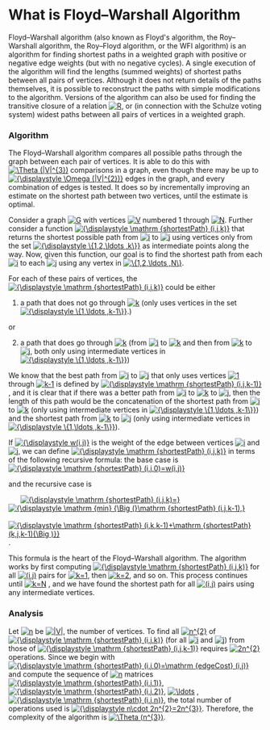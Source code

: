 # What is Floyd–Warshall Algorithm
Floyd–Warshall algorithm (also known as Floyd's algorithm, the Roy–Warshall algorithm, the Roy–Floyd algorithm, or the WFI algorithm) is an algorithm for finding shortest paths in a weighted graph with positive or negative edge weights (but with no negative cycles). A single execution of the algorithm will find the lengths (summed weights) of shortest paths between all pairs of vertices. Although it does not return details of the paths themselves, it is possible to reconstruct the paths with simple modifications to the algorithm. Versions of the algorithm can also be used for finding the transitive closure of a relation <a href="https://www.codecogs.com/eqnedit.php?latex=\fn_phv&space;R" target="_blank"><img src="https://latex.codecogs.com/svg.latex?\fn_phv&space;R" title="R" /></a>, or (in connection with the Schulze voting system) widest paths between all pairs of vertices in a weighted graph.

### Algorithm
The Floyd–Warshall algorithm compares all possible paths through the graph between each pair of vertices. It is able to do this with <a href="https://www.codecogs.com/eqnedit.php?latex=\fn_phv&space;\Theta&space;(|V|^{3})" target="_blank"><img src="https://latex.codecogs.com/svg.latex?\fn_phv&space;\Theta&space;(|V|^{3})" title="\Theta (|V|^{3})" /></a> comparisons in a graph, even though there may be up to <a href="https://www.codecogs.com/eqnedit.php?latex=\fn_phv&space;{\displaystyle&space;\Omega&space;(|V|^{2})}" target="_blank"><img src="https://latex.codecogs.com/svg.latex?\fn_phv&space;{\displaystyle&space;\Omega&space;(|V|^{2})}" title="{\displaystyle \Omega (|V|^{2})}" /></a> edges in the graph, and every combination of edges is tested. It does so by incrementally improving an estimate on the shortest path between two vertices, until the estimate is optimal.

Consider a graph <a href="https://www.codecogs.com/eqnedit.php?latex=\fn_phv&space;G" target="_blank"><img src="https://latex.codecogs.com/svg.latex?\fn_phv&space;G" title="G" /></a> with vertices <a href="https://www.codecogs.com/eqnedit.php?latex=\fn_phv&space;V" target="_blank"><img src="https://latex.codecogs.com/svg.latex?\fn_phv&space;V" title="V" /></a> numbered 1 through <a href="https://www.codecogs.com/eqnedit.php?latex=\fn_phv&space;N" target="_blank"><img src="https://latex.codecogs.com/svg.latex?\fn_phv&space;N" title="N" /></a>. Further consider a function <a href="https://www.codecogs.com/eqnedit.php?latex=\fn_phv&space;{\displaystyle&space;\mathrm&space;{shortestPath}&space;(i,j,k)}" target="_blank"><img src="https://latex.codecogs.com/svg.latex?\fn_phv&space;{\displaystyle&space;\mathrm&space;{shortestPath}&space;(i,j,k)}" title="{\displaystyle \mathrm {shortestPath} (i,j,k)}" /></a> that returns the shortest possible path from <a href="https://www.codecogs.com/eqnedit.php?latex=\fn_phv&space;i" target="_blank"><img src="https://latex.codecogs.com/svg.latex?\fn_phv&space;i" title="i" /></a> to <a href="https://www.codecogs.com/eqnedit.php?latex=\fn_phv&space;j" target="_blank"><img src="https://latex.codecogs.com/svg.latex?\fn_phv&space;j" title="j" /></a> using vertices only from the set <a href="https://www.codecogs.com/eqnedit.php?latex=\fn_phv&space;{\displaystyle&space;\{1,2,\ldots&space;,k\}}" target="_blank"><img src="https://latex.codecogs.com/svg.latex?\fn_phv&space;{\displaystyle&space;\{1,2,\ldots&space;,k\}}" title="{\displaystyle \{1,2,\ldots ,k\}}" /></a> as intermediate points along the way. Now, given this function, our goal is to find the shortest path from each <a href="https://www.codecogs.com/eqnedit.php?latex=\fn_phv&space;i" target="_blank"><img src="https://latex.codecogs.com/svg.latex?\fn_phv&space;i" title="i" /></a> to each <a href="https://www.codecogs.com/eqnedit.php?latex=\fn_phv&space;j" target="_blank"><img src="https://latex.codecogs.com/svg.latex?\fn_phv&space;j" title="j" /></a> using any vertex in <a href="https://www.codecogs.com/eqnedit.php?latex=\fn_phv&space;\{1,2,\ldots&space;,N\}" target="_blank"><img src="https://latex.codecogs.com/svg.latex?\fn_phv&space;\{1,2,\ldots&space;,N\}" title="\{1,2,\ldots ,N\}" /></a>.

For each of these pairs of vertices, the <a href="https://www.codecogs.com/eqnedit.php?latex=\fn_phv&space;{\displaystyle&space;\mathrm&space;{shortestPath}&space;(i,j,k)}" target="_blank"><img src="https://latex.codecogs.com/svg.latex?\fn_phv&space;{\displaystyle&space;\mathrm&space;{shortestPath}&space;(i,j,k)}" title="{\displaystyle \mathrm {shortestPath} (i,j,k)}" /></a> could be either

1.  a path that does not go through 
<a href="https://www.codecogs.com/eqnedit.php?latex=\fn_phv&space;k" target="_blank"><img src="https://latex.codecogs.com/svg.latex?\fn_phv&space;k" title="k" /></a> (only uses vertices in the set <a href="https://www.codecogs.com/eqnedit.php?latex=\fn_phv&space;{\displaystyle&space;\{1,\ldots&space;,k-1\}}" target="_blank"><img src="https://latex.codecogs.com/svg.latex?\fn_phv&space;{\displaystyle&space;\{1,\ldots&space;,k-1\}}" title="{\displaystyle \{1,\ldots ,k-1\}}" /></a>.)

or

2.  a path that does go through <a href="https://www.codecogs.com/eqnedit.php?latex=\fn_phv&space;k" target="_blank"><img src="https://latex.codecogs.com/svg.latex?\fn_phv&space;k" title="k" /></a> (from <a href="https://www.codecogs.com/eqnedit.php?latex=\fn_phv&space;i" target="_blank"><img src="https://latex.codecogs.com/svg.latex?\fn_phv&space;i" title="i" /></a> to <a href="https://www.codecogs.com/eqnedit.php?latex=\fn_phv&space;k" target="_blank"><img src="https://latex.codecogs.com/svg.latex?\fn_phv&space;k" title="k" /></a> and then from <a href="https://www.codecogs.com/eqnedit.php?latex=\fn_phv&space;k" target="_blank"><img src="https://latex.codecogs.com/svg.latex?\fn_phv&space;k" title="k" /></a> to <a href="https://www.codecogs.com/eqnedit.php?latex=\fn_phv&space;j" target="_blank"><img src="https://latex.codecogs.com/svg.latex?\fn_phv&space;j" title="j" /></a>, both only using intermediate vertices in 
<a href="https://www.codecogs.com/eqnedit.php?latex=\fn_phv&space;{\displaystyle&space;\{1,\ldots&space;,k-1\}}" target="_blank"><img src="https://latex.codecogs.com/svg.latex?\fn_phv&space;{\displaystyle&space;\{1,\ldots&space;,k-1\}}" title="{\displaystyle \{1,\ldots ,k-1\}}" /></a>)

We know that the best path from <a href="https://www.codecogs.com/eqnedit.php?latex=\fn_phv&space;i" target="_blank"><img src="https://latex.codecogs.com/svg.latex?\fn_phv&space;i" title="i" /></a> to <a href="https://www.codecogs.com/eqnedit.php?latex=\fn_phv&space;i" target="_blank"><img src="https://latex.codecogs.com/svg.latex?\fn_phv&space;j" title="j" /></a> that only uses vertices <a href="https://www.codecogs.com/eqnedit.php?latex=\fn_phv&space;1" target="_blank"><img src="https://latex.codecogs.com/svg.latex?\fn_phv&space;1" title="1" /></a> through <a href="https://www.codecogs.com/eqnedit.php?latex=\fn_phv&space;k-1" target="_blank"><img src="https://latex.codecogs.com/svg.latex?\fn_phv&space;k-1" title="k-1" /></a> is defined by <a href="https://www.codecogs.com/eqnedit.php?latex=\fn_phv&space;{\displaystyle&space;\mathrm&space;{shortestPath}&space;(i,j,k-1)}" target="_blank"><img src="https://latex.codecogs.com/svg.latex?\fn_phv&space;{\displaystyle&space;\mathrm&space;{shortestPath}&space;(i,j,k-1)}" title="{\displaystyle \mathrm {shortestPath} (i,j,k-1)}" /></a>, and it is clear that if there was a better path from <a href="https://www.codecogs.com/eqnedit.php?latex=\fn_phv&space;i" target="_blank"><img src="https://latex.codecogs.com/svg.latex?\fn_phv&space;i" title="i" /></a> to <a href="https://www.codecogs.com/eqnedit.php?latex=\fn_phv&space;i" target="_blank"><img src="https://latex.codecogs.com/svg.latex?\fn_phv&space;k" title="k" /></a> to <a href="https://www.codecogs.com/eqnedit.php?latex=\fn_phv&space;i" target="_blank"><img src="https://latex.codecogs.com/svg.latex?\fn_phv&space;j" title="j" /></a>, then the length of this path would be the concatenation of the shortest path from <a href="https://www.codecogs.com/eqnedit.php?latex=\fn_phv&space;i" target="_blank"><img src="https://latex.codecogs.com/svg.latex?\fn_phv&space;i" title="i" /></a> to <a href="https://www.codecogs.com/eqnedit.php?latex=\fn_phv&space;i" target="_blank"><img src="https://latex.codecogs.com/svg.latex?\fn_phv&space;k" title="k" /></a> (only using intermediate vertices in <a href="https://www.codecogs.com/eqnedit.php?latex=\fn_phv&space;{\displaystyle&space;\{1,\ldots&space;,k-1\}}" target="_blank"><img src="https://latex.codecogs.com/svg.latex?\fn_phv&space;{\displaystyle&space;\{1,\ldots&space;,k-1\}}" title="{\displaystyle \{1,\ldots ,k-1\}}" /></a>) and the shortest path from <a href="https://www.codecogs.com/eqnedit.php?latex=\fn_phv&space;k" target="_blank"><img src="https://latex.codecogs.com/svg.latex?\fn_phv&space;k" title="k" /></a> to <a href="https://www.codecogs.com/eqnedit.php?latex=\fn_phv&space;k" target="_blank"><img src="https://latex.codecogs.com/svg.latex?\fn_phv&space;j" title="j" /></a> (only using intermediate vertices in <a href="https://www.codecogs.com/eqnedit.php?latex=\fn_phv&space;{\displaystyle&space;\{1,\ldots&space;,k-1\}}" target="_blank"><img src="https://latex.codecogs.com/svg.latex?\fn_phv&space;{\displaystyle&space;\{1,\ldots&space;,k-1\}}" title="{\displaystyle \{1,\ldots ,k-1\}}" /></a>).

If <a href="https://www.codecogs.com/eqnedit.php?latex=\fn_phv&space;{\displaystyle&space;w(i,j)}" target="_blank"><img src="https://latex.codecogs.com/svg.latex?\fn_phv&space;{\displaystyle&space;w(i,j)}" title="{\displaystyle w(i,j)}" /></a> is the weight of the edge between vertices <a href="https://www.codecogs.com/eqnedit.php?latex=\fn_phv&space;i" target="_blank"><img src="https://latex.codecogs.com/svg.latex?\fn_phv&space;i" title="i" /></a> and <a href="https://www.codecogs.com/eqnedit.php?latex=\fn_phv&space;i" target="_blank"><img src="https://latex.codecogs.com/svg.latex?\fn_phv&space;j" title="j" /></a>, we can define <a href="https://www.codecogs.com/eqnedit.php?latex=\fn_phv&space;{\displaystyle&space;\mathrm&space;{shortestPath}&space;(i,j,k)}" target="_blank"><img src="https://latex.codecogs.com/svg.latex?\fn_phv&space;{\displaystyle&space;\mathrm&space;{shortestPath}&space;(i,j,k)}" title="{\displaystyle \mathrm {shortestPath} (i,j,k)}" /></a> in terms of the following recursive formula: the base case is 
&nbsp;&nbsp;&nbsp;&nbsp;&nbsp;&nbsp;<a href="https://www.codecogs.com/eqnedit.php?latex=\fn_phv&space;{\displaystyle&space;\mathrm&space;{shortestPath}&space;(i,j,0)=w(i,j)}" target="_blank"><img src="https://latex.codecogs.com/svg.latex?\fn_phv&space;{\displaystyle&space;\mathrm&space;{shortestPath}&space;(i,j,0)=w(i,j)}" title="{\displaystyle \mathrm {shortestPath} (i,j,0)=w(i,j)}" /></a>

and the recursive case is

&nbsp;&nbsp;&nbsp;&nbsp;&nbsp;&nbsp;<a href="https://www.codecogs.com/eqnedit.php?latex=\fn_phv&space;{\displaystyle&space;\mathrm&space;{shortestPath}&space;(i,j,k)=}" target="_blank"><img src="https://latex.codecogs.com/svg.latex?\fn_phv&space;{\displaystyle&space;\mathrm&space;{shortestPath}&space;(i,j,k)=}" title="{\displaystyle \mathrm {shortestPath} (i,j,k)=}" /></a>
&nbsp;&nbsp;&nbsp;&nbsp;&nbsp;&nbsp;&nbsp;&nbsp;&nbsp;&nbsp;&nbsp;&nbsp;
<a href="https://www.codecogs.com/eqnedit.php?latex=\fn_phv&space;{\displaystyle&space;\mathrm&space;{min}&space;{\Big&space;(}\mathrm&space;{shortestPath}&space;(i,j,k-1),}" target="_blank"><img src="https://latex.codecogs.com/svg.latex?\fn_phv&space;{\displaystyle&space;\mathrm&space;{min}&space;{\Big&space;(}\mathrm&space;{shortestPath}&space;(i,j,k-1),}" title="{\displaystyle \mathrm {min} {\Big (}\mathrm {shortestPath} (i,j,k-1),}" /></a>
&nbsp;&nbsp;&nbsp;&nbsp;&nbsp;&nbsp;&nbsp;&nbsp;&nbsp;&nbsp;&nbsp;&nbsp;&nbsp;&nbsp;&nbsp;&nbsp;&nbsp;&nbsp;<a href="https://www.codecogs.com/eqnedit.php?latex=\fn_phv&space;{\displaystyle&space;\mathrm&space;{shortestPath}&space;(i,k,k-1)&plus;\mathrm&space;{shortestPath}&space;(k,j,k-1){\Big&space;)}}" target="_blank"><img src="https://latex.codecogs.com/svg.latex?\fn_phv&space;{\displaystyle&space;\mathrm&space;{shortestPath}&space;(i,k,k-1)&plus;\mathrm&space;{shortestPath}&space;(k,j,k-1){\Big&space;)}}" title="{\displaystyle \mathrm {shortestPath} (i,k,k-1)+\mathrm {shortestPath} (k,j,k-1){\Big )}}" /></a>.

This formula is the heart of the Floyd–Warshall algorithm. The algorithm works by first computing <a href="https://www.codecogs.com/eqnedit.php?latex=\fn_phv&space;{\displaystyle&space;\mathrm&space;{shortestPath}&space;(i,j,k)}" target="_blank"><img src="https://latex.codecogs.com/svg.latex?\fn_phv&space;{\displaystyle&space;\mathrm&space;{shortestPath}&space;(i,j,k)}" title="{\displaystyle \mathrm {shortestPath} (i,j,k)}" /></a> for all <a href="https://www.codecogs.com/eqnedit.php?latex=\fn_phv&space;(i,j)" target="_blank"><img src="https://latex.codecogs.com/svg.latex?\fn_phv&space;(i,j)" title="(i,j)" /></a> pairs for <a href="https://www.codecogs.com/eqnedit.php?latex=\fn_phv&space;k=1" target="_blank"><img src="https://latex.codecogs.com/svg.latex?\fn_phv&space;k=1" title="k=1" /></a>, then <a href="https://www.codecogs.com/eqnedit.php?latex=\fn_phv&space;k=1" target="_blank"><img src="https://latex.codecogs.com/svg.latex?\fn_phv&space;k=2" title="k=2" /></a>, and so on. This process continues until <a href="https://www.codecogs.com/eqnedit.php?latex=\fn_phv&space;k=1" target="_blank"><img src="https://latex.codecogs.com/svg.latex?\fn_phv&space;k=N" title="k=N" /></a> , and we have found the shortest path for all <a href="https://www.codecogs.com/eqnedit.php?latex=\fn_phv&space;(i,j)" target="_blank"><img src="https://latex.codecogs.com/svg.latex?\fn_phv&space;(i,j)" title="(i,j)" /></a> pairs using any intermediate vertices.

### Analysis
Let <a href="https://www.codecogs.com/eqnedit.php?latex=\fn_phv&space;n" target="_blank"><img src="https://latex.codecogs.com/svg.latex?\fn_phv&space;n" title="n" /></a> be <a href="https://www.codecogs.com/eqnedit.php?latex=\fn_phv&space;|V|" target="_blank"><img src="https://latex.codecogs.com/svg.latex?\fn_phv&space;|V|" title="|V|" /></a>, the number of vertices. To find all <a href="https://www.codecogs.com/eqnedit.php?latex=\fn_phv&space;n^{2}" target="_blank"><img src="https://latex.codecogs.com/svg.latex?\fn_phv&space;n^{2}" title="n^{2}" /></a> of <a href="https://www.codecogs.com/eqnedit.php?latex=\fn_phv&space;{\displaystyle&space;\mathrm&space;{shortestPath}&space;(i,j,k)}" target="_blank"><img src="https://latex.codecogs.com/svg.latex?\fn_phv&space;{\displaystyle&space;\mathrm&space;{shortestPath}&space;(i,j,k)}" title="{\displaystyle \mathrm {shortestPath} (i,j,k)}" /></a> (for all <a href="https://www.codecogs.com/eqnedit.php?latex=\fn_phv&space;i" target="_blank"><img src="https://latex.codecogs.com/svg.latex?\fn_phv&space;i" title="i" /></a> and <a href="https://www.codecogs.com/eqnedit.php?latex=\fn_phv&space;i" target="_blank"><img src="https://latex.codecogs.com/svg.latex?\fn_phv&space;j" title="j" /></a>) from those of <a href="https://www.codecogs.com/eqnedit.php?latex=\fn_phv&space;{\displaystyle&space;\mathrm&space;{shortestPath}&space;(i,j,k-1)}" target="_blank"><img src="https://latex.codecogs.com/svg.latex?\fn_phv&space;{\displaystyle&space;\mathrm&space;{shortestPath}&space;(i,j,k-1)}" title="{\displaystyle \mathrm {shortestPath} (i,j,k-1)}" /></a> requires <a href="https://www.codecogs.com/eqnedit.php?latex=\fn_phv&space;2n^{2}" target="_blank"><img src="https://latex.codecogs.com/svg.latex?\fn_phv&space;2n^{2}" title="2n^{2}" /></a> operations. Since we begin with <a href="https://www.codecogs.com/eqnedit.php?latex=\fn_phv&space;{\displaystyle&space;\mathrm&space;{shortestPath}&space;(i,j,0)=\mathrm&space;{edgeCost}&space;(i,j)}" target="_blank"><img src="https://latex.codecogs.com/svg.latex?\fn_phv&space;{\displaystyle&space;\mathrm&space;{shortestPath}&space;(i,j,0)=\mathrm&space;{edgeCost}&space;(i,j)}" title="{\displaystyle \mathrm {shortestPath} (i,j,0)=\mathrm {edgeCost} (i,j)}" /></a> and compute the sequence of <a href="https://www.codecogs.com/eqnedit.php?latex=\fn_phv&space;n" target="_blank"><img src="https://latex.codecogs.com/svg.latex?\fn_phv&space;n" title="n" /></a> matrices <a href="https://www.codecogs.com/eqnedit.php?latex=\fn_phv&space;{\displaystyle&space;\mathrm&space;{shortestPath}&space;(i,j,1)}" target="_blank"><img src="https://latex.codecogs.com/svg.latex?\fn_phv&space;{\displaystyle&space;\mathrm&space;{shortestPath}&space;(i,j,1)}" title="{\displaystyle \mathrm {shortestPath} (i,j,1)}" /></a>, <a href="https://www.codecogs.com/eqnedit.php?latex=\fn_phv&space;{\displaystyle&space;\mathrm&space;{shortestPath}&space;(i,j,2)}" target="_blank"><img src="https://latex.codecogs.com/svg.latex?\fn_phv&space;{\displaystyle&space;\mathrm&space;{shortestPath}&space;(i,j,2)}" title="{\displaystyle \mathrm {shortestPath} (i,j,2)}" /></a>, <a href="https://www.codecogs.com/eqnedit.php?latex=\fn_phv&space;\ldots" target="_blank"><img src="https://latex.codecogs.com/svg.latex?\fn_phv&space;\ldots" title="\ldots" /></a> , <a href="https://www.codecogs.com/eqnedit.php?latex=\fn_phv&space;{\displaystyle&space;\mathrm&space;{shortestPath}&space;(i,j,n)}" target="_blank"><img src="https://latex.codecogs.com/svg.latex?\fn_phv&space;{\displaystyle&space;\mathrm&space;{shortestPath}&space;(i,j,n)}" title="{\displaystyle \mathrm {shortestPath} (i,j,n)}" /></a>, the total number of operations used is <a href="https://www.codecogs.com/eqnedit.php?latex=\fn_phv&space;{\displaystyle&space;n\cdot&space;2n^{2}=2n^{3}}" target="_blank"><img src="https://latex.codecogs.com/svg.latex?\fn_phv&space;{\displaystyle&space;n\cdot&space;2n^{2}=2n^{3}}" title="{\displaystyle n\cdot 2n^{2}=2n^{3}}" /></a>. Therefore, the complexity of the algorithm is <a href="https://www.codecogs.com/eqnedit.php?latex=\fn_phv&space;\Theta&space;(n^{3})" target="_blank"><img src="https://latex.codecogs.com/svg.latex?\fn_phv&space;\Theta&space;(n^{3})" title="\Theta (n^{3})" /></a>.